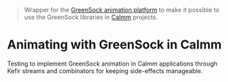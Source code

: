 
> Wrapper for the [GreenSock animation platform][gsap-www] to make it possible to use the GreenSock libraries in [Calmm][calmm-www] projects.

# Animating with GreenSock in Calmm

Testing to implement GreenSock animation in Calmm applications through Kefir streams and combinators for keeping side-effects manageable.

[gsap-www]: https://greensock.com/
[calmm-www]: https://github.com/calmm-js
